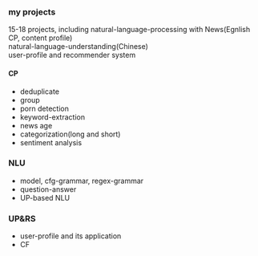 ### my projects

15-18 projects, including natural-language-processing with News(Egnlish CP, content profile) \
    natural-language-understanding(Chinese) \
    user-profile and recommender system

#### CP
- deduplicate
- group
- porn detection
- keyword-extraction
- news age
- categorization(long and short)
- sentiment analysis

### NLU
- model, cfg-grammar, regex-grammar
- question-answer
- UP-based NLU

### UP&RS
- user-profile and its application
- CF
